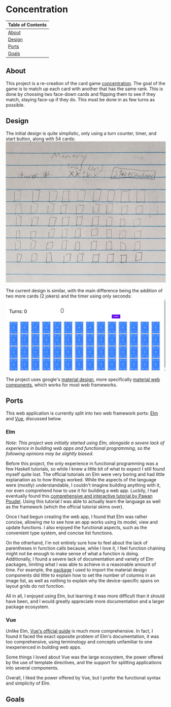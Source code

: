 # Concentration

| Table of Contents |
| ----------------- |
| [About](#about) |
| [Design](#design) | 
| [Ports](#ports) |
| [Goals](#goals) |

## About

This project is a re-creation of the card game [concentration](https://en.wikipedia.org/wiki/Concentration_(card_game)). The goal of the game is to match up each card with another that has the same rank. This is done by choosing two face-down cards and flipping them to see if they match, staying face-up if they do. This must be done in as few turns as possible.

## Design

The initial design is quite simplistic, only using a turn counter, timer, and start button, along with 54 cards:
![](Images/Design.jpg)

The current design is similar, with the main difference being the addition of two more cards (2 jokers) and the timer using only seconds:
![](Images/Elm%20port.png)

The project uses google's [material design](https://m3.material.io/), more specifically [material web components](https://github.com/material-components/material-components-web), which works for most web frameworks.

## Ports

This web application is currently split into two web framework ports: [Elm](https://elm-lang.org/) and [Vue](https://vuejs.org/), discussed below.

### Elm

*Note: This project was initially started using Elm, alongside a severe lack of experience in building web apps and functional programming, so the following opinions may be slightly biased.*

Before this project, the only experience in functional programming was a few Haskell tutorials, so while I knew a little bit of what to expect I still found myself quite lost. The official tutorials on Elm were very boring and had little explanation as to how things worked. While the aspects of the language were (mostly) understandable, I couldn't imagine building anything with it, nor even comprehend how to use it for building a web app. Luckily, I had eventually found this [comprehensive and interactive tutorial by Pawan Poudel](https://elmprogramming.com/). Using this tutorial I was able to actually learn the language as well as the framework (which the official tutorial skims over).

Once I had begun creating the web app, I found that Elm was rather concise, allowing me to see how an app works using its model, view and update functions. I also enjoyed the functional aspects, such as the convenient type system, and concise list functions.

On the otherhand, I'm not entirely sure how to feel about the lack of parentheses in function calls because, while I love it, I feel function chaining might not be enough to make sense of what a function is doing. Additionally, I found a severe lack of documentation and variety of Elm packages, limiting what I was able to achieve in a reasonable amount of time. For example, the [package](https://package.elm-lang.org/packages/aforemny/material-components-web-elm/latest/) I used to import the material design components did little to explain how to set the number of columns in an image list, as well as nothing to explain why the device-specific spans on layout grids do not function.

All in all, I enjoyed using Elm, but learning it was more difficult than it should have been, and I would greatly appreciate more documentation and a larger package ecosystem.

### Vue

Unlike Elm, [Vue's official guide](https://vuejs.org/guide/introduction.html) is much more comprehensive. In fact, I found it faced the exact opposite problem of Elm's documentation, it was too comprehensive, using terminology and concepts unfamiliar to one inexperienced in building web apps. 

Some things I loved about Vue was the large ecosystem, the power offered by the use of template directives, and the support for splitting applications into several components.

Overall, I liked the power offered by Vue, but I prefer the functional syntax and simplicity of Elm.

## Goals